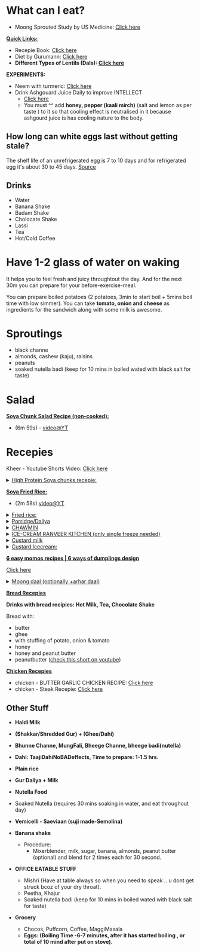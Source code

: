 # What can I eat?

- Moong Sprouted Study by US Medicine: [Click here](https://www.ncbi.nlm.nih.gov/pmc/articles/PMC9654080/)

<ins>**Quick Links:**</ins>

- Recepie Book: [Click here](https://recipebook.io/)
- Diet by Gurumann: [Click here](https://www.youtube.com/watch?v=dYUdpBkTcvA)
- **Different Types of Lentils (Dals): [Click here](https://www.myweekendkitchen.in/types-of-lentils-pulses-english-hindi/)**

**EXPERIMENTS:**
- Neem with turmeric: [Click here](https://www.youtube.com/shorts/K3ISt-wztUY)
- Drink Ashgouard Juice Daily to improve INTELLECT
  - [Click here](https://www.youtube.com/watch?v=BQB149EEXkY)
  - You must ^^ add **honey, pepper (kaali mirch)** (salt and lemon as per taste ) to it so that cooling effect is neutralised in it because ashgourd juice is has cooling nature to the body.

## How long can white eggs last without getting stale?

The shelf life of an unrefrigerated egg is 7 to 10 days and for refrigerated egg it's about 30 to 45 days. [Source](https://timesofindia.indiatimes.com/life-style/health-fitness/diet/how-to-tell-if-your-eggs-are-fresh-or-have-expired/articleshow/50930165.cms#:~:text=you're%20wrong.-,It%20is%20often%20noted%20that%20eggs%20are%20still%20good%20to,days%2C%E2%80%9D%20notes%20Dr%20Batra.)

## Drinks

- Water
- Banana Shake
- Badam Shake
- Cholocate Shake
- Lassi
- Tea
- Hot/Cold Coffee

# Have 1-2 glass of water on waking

It helps you to feel fresh and juicy throughtout the day. And for the next 30m you can prepare for your before-exercise-meal.

You can prepare boiled potatoes (2 potatoes, 3min to start boil + 5mins boil time with low simmer). You can take **tomato, onion and cheese** as ingredients for the sandwich along with some milk is awesome.

# Sproutings

- black channe
- almonds, cashew (kaju), raisins
- peanuts
- soaked nutella badi (keep for 10 mins in boiled wated with black salt for taste)

# Salad

<ins>**Soya Chunk Salad Recipe (non-cooked):**</ins>
- (6m 59s) - [video@YT](https://www.youtube.com/watch?v=Z9A1b6Lxn-s)

# Recepies

Kheer - Youtube Shorts Video: [Click here](https://www.youtube.com/shorts/ZJy6GaTjCm8)

<details>
  <summary><ins>High Protein Soya chunks recepie:</ins></summary>
  
  Ingredients:
  - 1 bown nutri (soak for 10 mins in 1 extra-large size bowl of boiled water with some black salt for soaked taste)
  - panner as needed
  - chooped carrot (1 medium sized) 
  - chopped/longslided capscicum
  - broccoli
  - chopped tomato (1/2)
  - chopped onion (1/2)
  - masale? - Black salt, garam masala, red-chilli powder.
  - soya sauce, tomato ketchup
  
  Procedure:
  - (5m 44s) - [video@YT](https://www.youtube.com/watch?v=OrgEumTgSl4)
  - (3m 25s) - [video@YT](https://youtu.be/m-U_ILG-7gs)
</details>

<ins>**Soya Fried Rice:**</ins>
- (2m 58s) [video@YT](https://www.youtube.com/watch?v=P8DgpnKyS30)

<details>
  <summary><ins>Fried rice:</ins></summary>
 
  Procedure:
  
  - Keep 1cup rice in 2.5 cup water for 15-20 mins. Keep 5.5 cup water + 1 full spoon salt + 1/4 of a neembu and start boiling...when started boiling add rice and boil till rice gets soft to crush (check by finger crushing and it should mash actually not break) and filter rice via sieve (chalni) and spread in full PLATE.
  - NOW IN ANOTHER PAN/KADAHI: BOIL 1.5 spoon oil and heat it and add gajar+1/2onion+beans+2 hari mirch(chooped)+5lahsun(chopped) and cook for 30 secs.
  - NOW ADD namak+kaali-mirch+agino-motto+red-chilli-sauce+green-chilli-sauce+soya-sauce+some-onion and cook more. NOW add your plate's rice to the mixture in pan.
</details>

<details>
  <summary><ins>Porridge/Daliya</ins></summary>
  
  - Commonly known as Dalia, Oats or Porridge.
  - 4 Types: Wheat(Sweet/salty), Oats(Jayee ka dalia, patanjali), Barley(jo ka dalia), Mixgrain(patanjali).

Procedure:

  *Cooking Tip: For mix-grain you must do 1 whistle at medium flame and then having additional 7 whistle at low-flame(you must allow the 7th whistle to be kept and let it out on its own ~ typically takes 5-10 minutes and then open the cooker.*

  - Boil half cup of any dalia with 1.7 (for *all types*) glass of water in cooker and add salt, haldi, black pepper, chopped green chilli, nutella badi, chopped potato and chopped capsicum, chopped cabbage(patta gobi). While the daila is boiling capscium and cabbage leaves gets cooked properly.
  - Additives: {Mix below ingredients just before serving so enjoy the raw flavor of each thing -> Tomato, Onion, small pieces of cutted Kheera(not Muli)}, Maggi Masala or Chings Fried Rice masala (not Pasta masala), or {maggiMasala + Chings Manchurian} after you have stopped cooking dalia else the masala will not be much tasteful, Chilli Achar/other achaar. ;; Serving: You an use 2spoon ghee, curd with dalia to eat it too.
  </details>



<details>
  <summary><ins>CHAWMIN</ins></summary>
  
  Note: If the noodles are too long then break it into half .. and still they will be large enough to be enjoyed.

  - Are Chawmin and Noodles different? : Noodles is basically a type of food that is made from dough, while chow-mein is a dish made with noodles. Actually, chow mein is coined from two words `chow` which means fried, and `mein` refers to noodles. So the moral of the story is all chow mein are noodles, but all noodles are not chow mein.

  Procedure:
  - Put noodles in boiling water(least enough water so noodles are immersed into) and boil for exactly 4 minutes and boil on medium flame.
  - Now put out boiled noodles and keep them in big bowl/plate and add two full tbsp of oil/ghee into it and mix well the oil using two chop sticks/ fork. This makes sure that noodles wont stick to each other.
  - Now put 2 tbsp of oil/ghee in a pan and boil it and add all the nice small chopped veggies and cook for 3-4 min on mid flame and dont overcook else the texture of veggies would get bad and wont be enjoyable when served.
  - Now add the noodles into pan, keep flame at medium. Use two chop sticks/fork to mix noodles and maggi masal/chingsFriedRiceMasala/chingsChawMasala {do add few drops of water on top of masala so it mix easily} and cook for 3-4 more mins. NOW ITS READY TO BE SERVED!!.;
</details>


<details>
  <summary><ins>ICE-CREAM RANVEER KITCHEN (only single freeze needed)</ins></summary>
  
  Prerequisites:
  - Amul 250ml whipping cream( blue color: Rs. 63, but check if you can get red coloured packing coz thats actually heavy whipping cream and works good for icecream and cakes as well).
  - Milk powder
  - Milk - 300ml (approx: 2 x 140ml cups)
  - Sugar

  Procedure::
  - Take 2 cups of milk powder(300ml) and add 1 teaspoon of baking soda to it. This helps in fluffiness. Keep this mixture aside.
  - Now take 140ml(1 small cup) crystal sugar and 140ml(1 small cup) milk{prefer the red packet of milk of possible} and put it on flame and keep boiling it till it gets light stickyness in it. Now add mixture 1 into this. And boil for 5-10 more minutes and turn off the flame. NOTE: Thok k nhi pakana hai~ Ranveer Kitchen. So our condensed milk is ready!.
  - Now take chilled cream(amul whipping cream Rs.63 - 250ml) and chilled container(say keep blender(its container as well)/mixer container in the fridger for atleast 2 hrs before use) and add 1 ICE CREAM to it as well. You need to whip it now for approx 8-10 minutes till you get sharp spikes of our whipped cream. NOTE: If you over do it then it will turn itself into butter and it would be of no use.., so the safer the merrier.
  - Now mix 1:3 of condensed milk i.e, 200ml : whipped cream i.e., 600ml. Tip: You can have ratio 2:3 of condensed milk i.e., 200ml : whipping cream(un-wipped cream) i.e., 300ml(bcoz whipling cream after whipling gets doubled in volume).
  - Now mix both condensed milk and our whipping cream thoroughly and keep it in fridge for 8-10hrs for good texture.
  - SPECIAL: Add nicely broken almonds, kishmish and other dry fruits.
  - EXTRAS:
    - CHOCOLATE :: Add melted chocolate + coco powder + hershey etc.
    - VANILLA: Add vanilla food flavour to it. Or instead of condensed milk you can simply use heavy made cutard milk.
    - FYI: sucrose -> glucose + fructose.
    - FYI2: Crystal sugar is sucrose.
</details>


<details>
  <summary><ins>Custard milk</ins></summary>
  
  Procedure:
  - Add sugar to milk and start boiling the milk.
  - Use a glass to mix some cold milk or normal temperature (half glass) and add custord to that milk and mix it throroughly with spoon.
  - Now, start adding the cutord mix to the boiling sugared milk slowly and cook for 2 more minutes, yikes! And its ready to be served. Special: You can add nicely sliced fruits like apple, grapes, nicely cut dry fruits, etc. Now keep this mixture in fridge for atleast 2 hrs.
</details>

<details>
  <summary><ins>Custard Icecream:</ins></summary>
  
  - Follow similar to above mixture with quantities like: ALERT: Quantity of custard is 2tbspn for a total of 300ml(for easy ratios: take 50ml of cold milk mixture and 250ml of hot sugared milk) of milk to make the end custard extra flavoured.
  - Boil the milk for 5 minutes alone sugar.
  - Add the custard mix and boil for 5 more mins. Turn off the flame. Now get the hot mix to the room temp and ocassionally sitr it. NOTE: This is going to be extra thicky already.
  - When it reaches room temp, frreze it for 1 hr.
  - Take 150ml of whipping cream(amul whipping cream 250ml blue coloured i.e., Rs. 63, take red coloured if possible coz that is heavy ehipping cream) and keep it in freezer for atleast 2hrs and also place the container and blender( or place mixi container in freezer for atleast 2 hrs). Now whip it for around 8-10 minutes. You can store this whipped cream in fridge for 2-3 days of use. You should keep the cream in fridge else it will start melting.
  - Now add the custard mix to this whipped cream and mix with blender for 2-3 mins. You can add other slecial things now like nicelg cut dry fruits to it as well.b
  - Now place the mixture in a air-tight container put it in freezer for 3 hrs and whip the whole mixture again. Again keep it freezer for 8-10 hrs for a good textured icecream.
  - Now its ready to be served.
</details>



<ins>**6 easy momos recipes | 6 ways of dumplings design**</ins>

[Click here](https://youtu.be/7yOYeC5PQ-M?list=PLnj9UGe965p1LfZSvfVK9oHSyP_mlyf5q)


<details>
  <summary><ins>Moong daal (optionally +arhar daal)</ins></summary>
  
  Procedure:
  - Keep 1 bowl moong dal with water for 15 mins. (water:dal ratio 3:1) FYIIIII: (for arhar daal i.e, full yellow daal you must keep keep it for 1 hour)
  - Put all this to cooker now and heat container with stove and take it off just before the first whistle bcoz arhar dal is easy to get fluffy.

  Ingredients:
  - 1 big spoon oil
  - 1/2 tbsp jeera
  - 1/2 tbsp sarsoon (TODO: ADD MORE FROM BELOW TO HERE)

  Procedure (Step-2):
  - In kadahi keep 1 big spoon of oil.
  - Now when the oil is hot, add 1/2 tbsp cumin seed (jeera) {+1/2 tbsp sarsoon (or rai ke daane)} and let it fry for few seconds.
  - After some time add 1/4 tbsp of Asafoetida (heeng) and let it fry for few seconds.
  - Now add 1 chopped onion (length wise) and :::: fry till golden brown.
  - Now add 1 tbsp chopped Ginger(adrak)+Garlic(lahsun) and also add choped green chilli and :::: FRY FOR 1 minute.
  - Then add two normally chooped onion and ::::FRY FOR 1-2 MINUTES.
  - Add 1 tbsp garam masala (mixed spices) + 1/2tbsp coriander(dhania powder) + 1tbsp turmeric (haldi) + 1tbsp red chilli powder.
  - :::::::: NOW MIX WELL TILL THE MIXTURE GETS LITTLE THICK AND ADD SOME WATER ACCORDING TO NEED.
  - Add boiled moong daal now and mix well with spices and add water according to gravy(you only have to cook for 3-4 minutes in total now else your daal will get too much fluffly and thats not good).
  - Add some chopped green coriander leaves (dhania patti) and add salt according to taste.
  - Now close the lid and let it cook for sometime on stove.
</details>

<ins>**Bread Recepies**</ins>

**Drinks with bread recipies: Hot Milk, Tea, Chocolate Shake**

Bread with:
- butter
- ghee
- with stuffing of potato, onion & tomato
- honey
- honey and peanut butter
- peanutbutter ([check this short on youtube](https://www.youtube.com/shorts/B4Q7vQ9M7fw))

<ins>**Chicken Recepies**</ins>

- chicken - BUTTER GARLIC CHICKEN RECIPE: [Click here](https://www.youtube.com/watch?v=W8gnfLe8n04)
- chicken - Steak Recepie: [Click here](https://www.youtube.com/watch?v=5qS4Fnb9GMA)

## Other Stuff

- **Haldi Milk**

- **(Shakkar/Shredded Gur) + (Ghee/Dahi)**

- **Bhunne Channe, MungFali, Bheege Channe, bheege badi(nutella)**

- **Dahi: TaajiDahiNoBADeffects, Time to prepare: 1-1.5 hrs.**

- **Plain rice**

- **Gur Daliya + Milk**

- **Nutella Food**

- Soaked Nutella (requires 30 mins soaking in water, and eat throughout day)

- **Vemicelli - Saeviaan (suji made-Semolina)**

- **Banana shake**
  - Procedure:
    - Mixerblender, milk, sugar, banana, almonds, peanut butter (optional) and blend for 2 times each for 30 second.

- **OFFICE EATABLE STUFF**

  - Mishri (Have at table always so when you need to speak .. u dont get struck bcoz of your dry throat).
  - Peetha, Khajur
  - Soaked nutella badi (keep for 10 mins in boiled wated with black salt for taste)

- **Grocery**

  - Chocos, Puffcorn, Coffee, MaggiMasala
  - **Eggs: (Boiling Time -6-7 minutes, after it has started boiling , or total of 10 mind after put on stove).**
